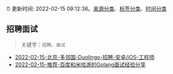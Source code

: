 :alarm_clock: 更新时间: 2022-02-15 09:12:36。[来源分类](../README.md)、[标签分类](../TAGS.md)、[时间分类](../TIMELINE.md)

## 招聘面试


> 关键字：`招聘`、`面试`



- [2022-02-15-北京-多邻国-Duolingo-招聘-安卓/iOS-工程师](https://www.v2ex.com/t/833996) 
- [2022-02-15-推荐-百度和米哈游的Golang面试经验分享](https://toutiao.io/k/q0sox0k) 